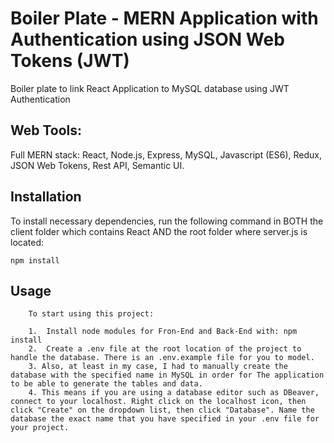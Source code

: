 # Boiler Plate - MERN Application with Authentication using JSON Web Tokens (JWT) 
Boiler plate to link React Application to MySQL database using JWT Authentication

## Web Tools:

Full MERN stack: React, Node.js, Express, MySQL, Javascript (ES6), Redux, JSON Web Tokens, Rest API, Semantic UI.

## Installation

To install necessary dependencies, run the following command in BOTH the client folder which contains React AND the root folder where server.js is located:


```
npm install
```

## Usage
``` 
    To start using this project: 

    1.  Install node modules for Fron-End and Back-End with: npm install
    2.  Create a .env file at the root location of the project to handle the database. There is an .env.example file for you to model.
    3. Also, at least in my case, I had to manually create the database with the specified name in MySQL in order for The application to be able to generate the tables and data. 
    4. This means if you are using a database editor such as DBeaver, connect to your localhost. Right click on the localhost icon, then click "Create" on the dropdown list, then click "Database". Name the database the exact name that you have specified in your .env file for your project.
``` 
